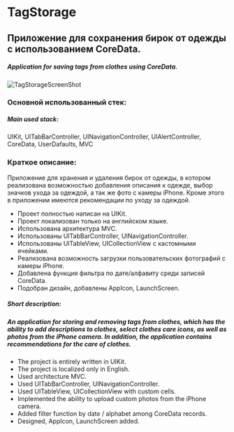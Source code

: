 # TagStorage
## Приложение для сохранения бирок от одежды с использованием CoreData.
##### Application for saving tags from clothes using CoreData.

![TagStorageScreenShot](https://downloader.disk.yandex.ru/preview/9c9cc55f39c72b6ffd306a0b6636b5c2595b39d9788ce5384514f9ba3e451426/61905d1d/VTwKJFn3Eytw1hlVJOb5JMq-pOzaTXC9lOlL5a9Ba8QMuAgYAImAH5fztaoTLWjsV30cES-8oGUMO7MN3-8Y8A%3D%3D?uid=0&filename=TagStorageScreenShots.png&disposition=inline&hash=&limit=0&content_type=image%2Fpng&owner_uid=0&tknv=v2&size=2048x2048 "TagStorage")

### Основной использованный стек:
##### Main used stack:

UIKit, UITabBarController, UINavigationController, UIAlertController, CoreData, UserDafaults, MVC

### Краткое описание:


Приложение для хранения и удаления бирок от одежды, в котором реализована возможностью добавления описания к одежде, выбор значков ухода за одеждой, а так же фото с камеры iPhone.
Кроме этого в приложении имеются рекомендации по уходу за одеждой.

- Проект полностью написан на UIKit.
- Проект локализован только на английском языке.
- Использована архитектура MVC.
- Использованы UITabBarController, UINavigationController.
- Использованы UITableView, UICollectionView с кастомными ячейками.
- Реализована возможность загрузки пользовательских фотографий с камеры iPhone.
- Добавлена функция фильтра по дате/алфавиту среди записей CoreData.
- Подобран дизайн, добавлены AppIcon, LaunchScreen.

##### Short description:
##### An application for storing and removing tags from clothes, which has the ability to add descriptions to clothes, select clothes care icons, as well as photos from the iPhone camera. In addition, the application contains recommendations for the care of clothes.

- The project is entirely written in UIKit.
- The project is localized only in English.
- Used architecture MVC.
- Used UITabBarController, UINavigationController.
- Used UITableView, UICollectionView with custom cells.
- Implemented the ability to upload custom photos from the iPhone camera.
- Added filter function by date / alphabet among CoreData records.
- Designed, AppIcon, LaunchScreen added.
